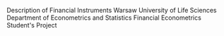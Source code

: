 Description of Financial Instruments
Warsaw University of Life Sciences
Department of Econometrics and Statistics
Financial Econometrics Student's Project